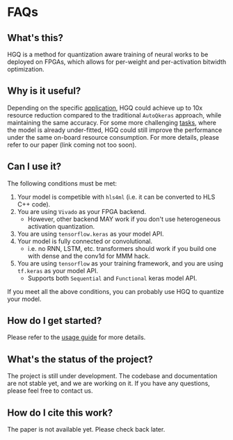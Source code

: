 # FAQs

## What's this?

HGQ is a method for quantization aware training of neural works to be deployed on FPGAs, which allows for per-weight and per-activation bitwidth optimization.

## Why is it useful?

Depending on the specific [application](https://arxiv.org/abs/2006.10159), HGQ could achieve up to 10x resource reduction compared to the traditional `AutoQkeras` approach, while maintaining the same accuracy. For some more challenging [tasks](https://arxiv.org/abs/2202.04976), where the model is already under-fitted, HGQ could still improve the performance under the same on-board resource consumption. For more details, please refer to our paper (link coming not too soon).

## Can I use it?

The following conditions must be met:

1. Your model is competible with `hls4ml` (i.e. it can be converted to HLS C++ code).
2. You are using `Vivado` as your FPGA backend.
   - However, other backend MAY work if you don't use heterogeneous activation quantization.
3. You are using `tensorflow.keras` as your model API.
4. Your model is fully connected or convolutional.
   - i.e. no RNN, LSTM, etc. transformers should work if you build one with dense and the conv1d for MMM hack.
5. You are using `tensorflow` as your training framework, and you are using `tf.keras` as your model API.
   - Supports both `Sequential` and `Functional` keras model API.

If you meet all the above conditions, you can probably use HGQ to quantize your model.

## How do I get started?

Please refer to the [usage guide](./usage_guide.md) for more details.

## What's the status of the project?

The project is still under development. The codebase and documentation are not stable yet, and we are working on it. If you have any questions, please feel free to contact us.

## How do I cite this work?

The paper is not available yet. Please check back later.
